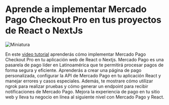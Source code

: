 # Aprende a implementar Mercado Pago Checkout Pro en tus proyectos de React o NextJs

![Miniatura](https://github.com/Mauro069/mercadopago-checkout-pro-react/assets/81174890/f0531cd3-f4f3-4e2a-8738-32c90fee7e2b)

En este [video tutorial](https://www.youtube.com/watch?v=i9Dwe0IkV2E&t=1544s&ab_channel=Mauro) aprenderás cómo implementar Mercado Pago Checkout Pro en tu aplicación web de React o Nextjs. Mercado Pago es una pasarela de pago líder en Latinoamérica que te permitirá procesar pagos de forma segura y eficiente. Aprenderás a crear una página de pago personalizada, configurar la API de Mercado Pago en tu aplicación React y manejar errores y casos especiales. Además, te mostrare cómo utilizar ngrok para realizar pruebas y cómo generar un endpoint para recibir notificaciones de Mercado Pago. Mejora la experiencia de pago en tu sitio web y lleva tu negocio en línea al siguiente nivel con Mercado Pago y React.
